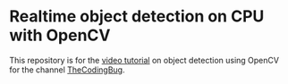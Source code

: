 # Realtime object detection on CPU with OpenCV

This repository is for the [video tutorial](https://youtu.be/hVavSe60M3g) on object detection using OpenCV  for the channel [TheCodingBug](https://www.youtube.com/c/TheCodingBug?sub_confirmation=1).
